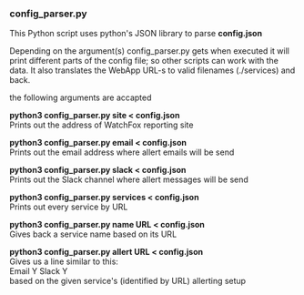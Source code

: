 ### config_parser.py

This Python script uses python's JSON library to parse **config.json**

Depending on the argument(s) config_parser.py gets when executed it will print different parts of the config file;
so other scripts can work with the data. It also translates the WebApp URL-s to valid filenames (./services) and back.

the following arguments are accapted

**python3 config_parser.py site < config.json**\
Prints out the address of WatchFox reporting site

**python3 config_parser.py email < config.json**\
Prints out the email address where allert emails will be send

**python3 config_parser.py slack < config.json**\
Prints out the Slack channel where allert messages will be send

**python3 config_parser.py services < config.json**\
Prints out every service by URL

**python3 config_parser.py name URL < config.json**\
Gives back a service name based on its URL

**python3 config_parser.py allert URL < config.json**\
Gives us a line similar to this:\
Email Y Slack Y\
based on the given service's (identified by URL) allerting setup
